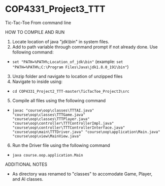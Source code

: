 # COP4331_Project3_TTT
Tic-Tac-Toe From command line

HOW TO COMPILE AND RUN
1. Locate location of java "jdk\bin" in system files.
2. Add to path variable through command prompt if not already done. Use following command: 
  - `set "PATH=%PATH%;Location_of_jdk\bin"`  (example: `set "PATH=%PATH%;C:\Program Files\Java\jdk1.8.0_191\bin"`)
3. Unzip folder and navigate to location of unzipped files
4. Navigate to inside using:
  - `cd COP4331_Project2_TTT-master\TicTacToe_Project3\src`
5. Compile all files using the following command
  - `javac "course\oop\classes\TTTAI.java" "course\oop\classes\TTTGame.java" "course\oop\classes\TTTPlayer.java" "course\oop\controller\TTTControllerImpl.java" "course\oop\controller\TTTControllerInterface.java" "course\oop\main\TTTDriver.java" "course\oop\application\Main.java" "course\oop\view\MainView.java"`
6. Run the Driver file using the following command
  - `java course.oop.application.Main`

ADDITIONAL NOTES
- As <other> directory was renamed to "classes" to accomodate Game, Player, and AI classes.
  
